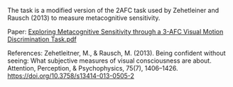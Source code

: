 The task is a modified version of the 2AFC task used by Zehetleiner and Rausch (2013) to measure metacognitive sensitivity.

Paper: [Exploring Metacognitive Sensitivity through a 3-AFC Visual Motion Discrimination Task.pdf](https://github.com/user-attachments/files/17270280/Exploring.Metacognitive.Sensitivity.through.a.3-AFC.Visual.Motion.Discrimination.Task.pdf)

References:
Zehetleitner, M., & Rausch, M. (2013). Being confident without seeing: What subjective measures of visual consciousness are about. Attention, Perception, & Psychophysics, 75(7), 1406–1426. https://doi.org/10.3758/s13414-013-0505-2
